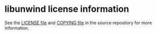 # libunwind license information

See the
[LICENSE file](https://git.savannah.nongnu.org/cgit/libunwind.git/tree/LICENSE) and
[COPYING file](https://git.savannah.nongnu.org/cgit/libunwind.git/tree/COPYING)
in the source repository for more information.
